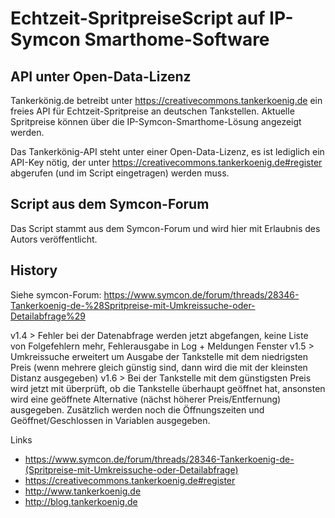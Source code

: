 # Echtzeit-SpritpreiseScript auf IP-Symcon Smarthome-Software

## API unter Open-Data-Lizenz
Tankerkönig.de betreibt unter https://creativecommons.tankerkoenig.de ein freies API für Echtzeit-Spritpreise an deutschen Tankstellen. Aktuelle Spritpreise können über die IP-Symcon-Smarthome-Lösung angezeigt werden.

Das Tankerkönig-API steht unter einer Open-Data-Lizenz, es ist lediglich ein API-Key nötig, der unter https://creativecommons.tankerkoenig.de#register abgerufen (und im Script eingetragen) werden muss.

## Script aus dem Symcon-Forum
Das Script stammt aus dem Symcon-Forum und wird hier mit Erlaubnis des Autors veröffentlicht.

## History
Siehe symcon-Forum: https://www.symcon.de/forum/threads/28346-Tankerkoenig-de-%28Spritpreise-mit-Umkreissuche-oder-Detailabfrage%29

v1.4 > Fehler bei der Datenabfrage werden jetzt abgefangen, keine Liste von Folgefehlern mehr, Fehlerausgabe in Log + Meldungen Fenster
v1.5 > Umkreissuche erweitert um Ausgabe der Tankstelle mit dem niedrigsten Preis (wenn mehrere gleich günstig sind, dann wird die mit der kleinsten Distanz ausgegeben)
v1.6 > Bei der Tankstelle mit dem günstigsten Preis wird jetzt mit überprüft, ob die Tankstelle überhaupt geöffnet hat, ansonsten wird eine geöffnete Alternative (nächst höherer Preis/Entfernung) ausgegeben. Zusätzlich werden noch die Öffnungszeiten und Geöffnet/Geschlossen in Variablen ausgegeben.


Links
- https://www.symcon.de/forum/threads/28346-Tankerkoenig-de-(Spritpreise-mit-Umkreissuche-oder-Detailabfrage)
- https://creativecommons.tankerkoenig.de#register
- http://www.tankerkoenig.de
- http://blog.tankerkoenig.de
